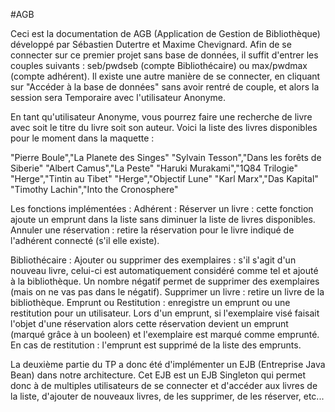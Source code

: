 #AGB

Ceci est la documentation de AGB (Application de Gestion de Bibliothèque) développé par Sébastien Dutertre et Maxime Chevignard. Afin de se connecter sur ce premier projet sans base de données, il suffit d'entrer les couples suivants : seb/pwdseb (compte Bibliothécaire) ou max/pwdmax (compte adhérent). Il existe une autre manière de se connecter, en cliquant sur "Accéder à la base de données" sans avoir rentré de couple, et alors la session sera Temporaire avec l'utilisateur Anonyme.

En tant qu'utilisateur Anonyme, vous pourrez faire une recherche de livre avec soit le titre du livre soit son auteur. Voici la liste des livres disponibles pour le moment dans la maquette :

"Pierre Boule","La Planete des Singes"
"Sylvain Tesson","Dans les forêts de Siberie"
"Albert Camus","La Peste"
"Haruki Murakami","1Q84 Trilogie"
"Herge","Tintin au Tibet"
"Herge","Objectif Lune"
"Karl Marx","Das Kapital"
"Timothy Lachin","Into the Cronosphere"

Les fonctions implémentées :
Adhérent :
Réserver un livre : cette fonction ajoute un emprunt dans la liste sans diminuer la liste de livres disponibles.
Annuler une réservation : retire la réservation pour le livre indiqué de l'adhérent connecté (s'il elle existe).

Bibliothécaire :
Ajouter ou supprimer des exemplaires : s'il s'agit d'un nouveau livre, celui-ci est automatiquement considéré comme tel et ajouté à la bibliothèque. Un nombre négatif permet de supprimer des exemplaires (mais on ne vas pas dans le négatif). 
Supprimer un livre : retire un livre de la bibliothèque.
Emprunt ou Restitution : enregistre un emprunt ou une restitution pour un utilisateur. Lors d'un emprunt, si l'exemplaire visé faisait l'objet d'une réservation alors cette réservation devient un emprunt (marqué grâce à un booleen) et l'exemplaire est marqué comme emprunté. En cas de restitution : l'emprunt est supprimé de la liste des emprunts.

La deuxième partie du TP a donc été d'implémenter un EJB (Entreprise Java Bean) dans notre architecture. Cet EJB est un EJB Singleton qui permet donc à de multiples utilisateurs de se connecter et d'accéder aux livres de la liste, d'ajouter de nouveaux livres, de les supprimer, de les réserver, etc... 